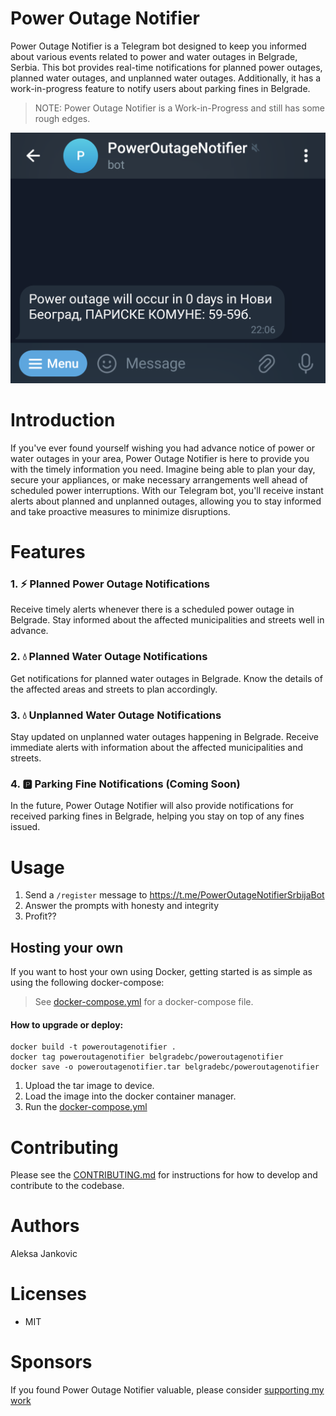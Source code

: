 

# Power Outage Notifier

Power Outage Notifier is a Telegram bot designed to keep you informed about various events related to power and water outages in Belgrade, Serbia. This bot provides real-time notifications for planned power outages, planned water outages, and unplanned water outages. Additionally, it has a work-in-progress feature to notify users about parking fines in Belgrade.

> NOTE: Power Outage Notifier is a Work-in-Progress and still has some rough edges.

<img src="./docs/Screenshot-Telegram-small.png" alt="Alt text" />

# Introduction

If you've ever found yourself wishing you had advance notice of power or water outages in your area, Power Outage Notifier is here to provide you with the timely information you need. Imagine being able to plan your day, secure your appliances, or make necessary arrangements well ahead of scheduled power interruptions. With our Telegram bot, you'll receive instant alerts about planned and unplanned outages, allowing you to stay informed and take proactive measures to minimize disruptions.

# Features
### 1. ⚡ Planned Power Outage Notifications
Receive timely alerts whenever there is a scheduled power outage in Belgrade. Stay informed about the affected municipalities and streets well in advance.

### 2. 💧 Planned Water Outage Notifications
Get notifications for planned water outages in Belgrade. Know the details of the affected areas and streets to plan accordingly.

### 3. 💧 Unplanned Water Outage Notifications
Stay updated on unplanned water outages happening in Belgrade. Receive immediate alerts with information about the affected municipalities and streets.

### 4. 🅿️ Parking Fine Notifications (Coming Soon)
In the future, Power Outage Notifier will also provide notifications for received parking fines in Belgrade, helping you stay on top of any fines issued.

# Usage

1. Send a `/register` message to https://t.me/PowerOutageNotifierSrbijaBot
2. Answer the prompts with honesty and integrity
3. Profit??

## Hosting your own

If you want to host your own using Docker, getting started is as simple as using the following docker-compose:

> See [docker-compose.yml](./docker-compose.yml) for a docker-compose file.

#### How to upgrade or deploy:
```
docker build -t poweroutagenotifier .
docker tag poweroutagenotifier belgradebc/poweroutagenotifier
docker save -o poweroutagenotifier.tar belgradebc/poweroutagenotifier
```

1. Upload the tar image to device.
2. Load the image into the docker container manager.
3. Run the [docker-compose.yml](./docker-compose.yml)

# Contributing

Please see the [CONTRIBUTING.md](CONTRIBUTING.md) for instructions for how to develop and contribute to the codebase.

# Authors

Aleksa Jankovic

# Licenses

- MIT

# Sponsors

If you found Power Outage Notifier valuable, please consider [supporting my work](https://github.com/sponsors/ak800i/)
